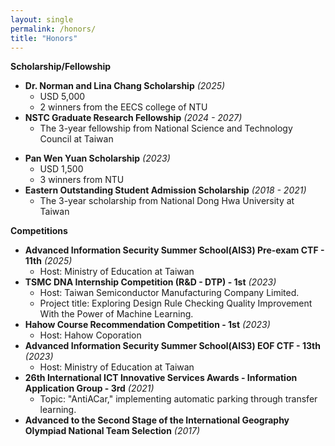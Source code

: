 ```yaml
---
layout: single
permalink: /honors/
title: "Honors"
---
```


<!-- * **AI for Cyber Security Scholarship** *(2025)*
    * USD 5,000
    * 1 winner from Denmark Government -->


**Scholarship/Fellowship**
* **Dr. Norman and Lina Chang Scholarship** *(2025)*
    * USD 5,000
    * 2 winners from the EECS college of NTU
* **NSTC Graduate Research Fellowship** *(2024 - 2027)*
    * The 3-year fellowship from National Science and Technology Council at Taiwan
<!-- * **Cybersecurity Scholarship** *(2023)*
    * USD 1,000 -->
* **Pan Wen Yuan Scholarship** *(2023)*
    * USD 1,500
    * 3 winners from NTU
* **Eastern Outstanding Student Admission Scholarship** *(2018 - 2021)*
    * The 3-year scholarship from National Dong Hwa University at Taiwan

**Competitions**
* **Advanced Information Security Summer School(AIS3) Pre-exam CTF - 11th** *(2025)*
    * Host: Ministry of Education at Taiwan
* **TSMC DNA Internship Competition (R&D - DTP) - 1st** *(2023)*
    * Host: Taiwan Semiconductor Manufacturing Company Limited.
    * Project title: Exploring Design Rule Checking Quality Improvement With the Power of Machine Learning.
* **Hahow Course Recommendation Competition - 1st** *(2023)*
    * Host: Hahow Coporation
* **Advanced Information Security Summer School(AIS3) EOF CTF - 13th** *(2023)*
    * Host: Ministry of Education at Taiwan
* **26th International ICT Innovative Services Awards - Information Application Group - 3rd** *(2021)*
    * Topic: "AntiACar," implementing automatic parking through transfer learning.
* **Advanced to the Second Stage of the International Geography Olympiad National Team Selection**  *(2017)*

